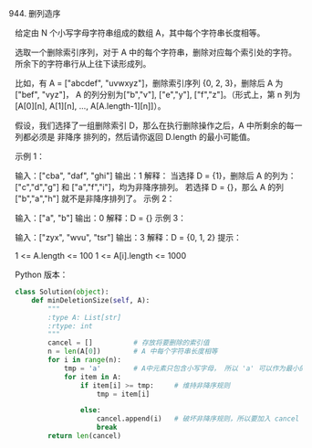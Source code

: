 944. 删列造序

给定由 N 个小写字母字符串组成的数组 A，其中每个字符串长度相等。

选取一个删除索引序列，对于 A 中的每个字符串，删除对应每个索引处的字符。 所余下的字符串行从上往下读形成列。

比如，有 A = ["abcdef", "uvwxyz"]，删除索引序列 {0, 2, 3}，删除后 A 为["bef", "vyz"]， A 的列分别为["b","v"], ["e","y"], ["f","z"]。（形式上，第 n 列为 [A[0][n], A[1][n], ..., A[A.length-1][n]]）。

假设，我们选择了一组删除索引 D，那么在执行删除操作之后，A 中所剩余的每一列都必须是 非降序 排列的，然后请你返回 D.length 的最小可能值。

示例 1：

输入：["cba", "daf", "ghi"]
输出：1
解释：
当选择 D = {1}，删除后 A 的列为：["c","d","g"] 和 ["a","f","i"]，均为非降序排列。
若选择 D = {}，那么 A 的列 ["b","a","h"] 就不是非降序排列了。
示例 2：

输入：["a", "b"]
输出：0
解释：D = {}
示例 3：

输入：["zyx", "wvu", "tsr"]
输出：3
解释：D = {0, 1, 2}
提示：

1 <= A.length <= 100
1 <= A[i].length <= 1000

Python 版本：

```python
class Solution(object):
    def minDeletionSize(self, A):
        """
        :type A: List[str]
        :rtype: int
        """
        cancel = []          # 存放将要删除的索引值
        n = len(A[0])        # A 中每个字符串长度相等
        for i in range(n):
            tmp = 'a'        # A中元素只包含小写字母， 所以 'a' 可以作为最小的基准，类似于 0.
            for item in A:
                if item[i] >= tmp:     # 维持非降序规则
                    tmp = item[i]

                else:
                    cancel.append(i)   # 破坏非降序规则，所以要加入 cancel 
                    break
        return len(cancel)
```